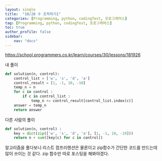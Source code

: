 ```yaml
---
layout: single
title:  "10/28 수 조작하기1"
categories: [Programming, python, codingTest, 프로그래머스]
tag: [Programming, python, codingTest, 프로그래머스]
toc: true
author_profile: false
sidebar:
    nav: "docs"
---
```


https://school.programmers.co.kr/learn/courses/30/lessons/181926



내 풀이

```python
def solution(n, control):
    control_list = ['w', 's', 'd', 'a']
    control_result = [1, -1, 10, -10]
    temp_n = n
    for c in control :
        if c in control_list :
            temp_n += control_result[control_list.index(c)]
    answer = temp_n
    return answer
```



다른 사람의 풀이

```python
def solution(n, control) :
    key = dict(zip(['w', 's', 'd', 'a'], [1, -1, 10, -10]))
    return n + sum([key(c) for c in control])
```



알고리즘을 풀다보니 리스트 컴프리헨션은 물론이고 zip함수가 간단한 코드를 만드는데 많이 쓰이는 것 같다. zip 함수만 따로 포스팅을 해봐야겠다.